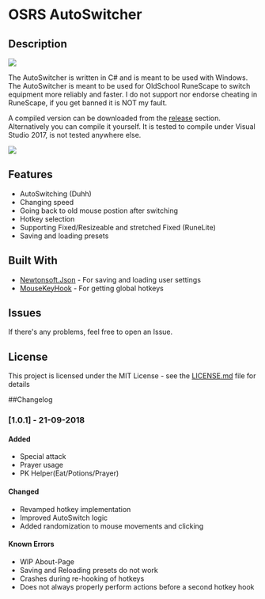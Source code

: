 # OSRS AutoSwitcher

## Description

![](https://i.imgur.com/2WYffe0.png)

The AutoSwitcher is written in C# and is meant to be used with Windows. The AutoSwitcher is meant to be used for OldSchool RuneScape to switch equipment more reliably and faster. I do not support nor endorse cheating in RuneScape, if you get banned it is NOT my fault.

A compiled version can be downloaded from the [release](https://github.com/SDCAAU/OSRS-AutoSwitcher/releases) section. Alternatively you can compile it yourself. It is tested to compile under Visual Studio 2017, is not tested anywhere else. 

![](https://i.imgur.com/LRaaAba.gif)

## Features

* AutoSwitching (Duhh)
* Changing speed
* Going back to old mouse postion after switching
* Hotkey selection
* Supporting Fixed/Resizeable and stretched Fixed (RuneLite)
* Saving and loading presets

## Built With

* [Newtonsoft.Json](https://www.newtonsoft.com/json) - For saving and loading user settings
* [MouseKeyHook](https://www.nuget.org/packages/MouseKeyHook) - For getting global hotkeys

## Issues
If there's any problems, feel free to open an Issue.

## License

This project is licensed under the MIT License - see the [LICENSE.md](LICENSE.md) file for details

##Changelog
### [1.0.1] - 21-09-2018
#### Added
- Special attack
- Prayer usage
- PK Helper(Eat/Potions/Prayer)
#### Changed
- Revamped hotkey implementation
- Improved AutoSwitch logic
- Added randomization to mouse movements and clicking
#### Known Errors
- WIP About-Page
- Saving and Reloading presets do not work
- Crashes during re-hooking of hotkeys
- Does not always properly perform actions before a second hotkey hook
